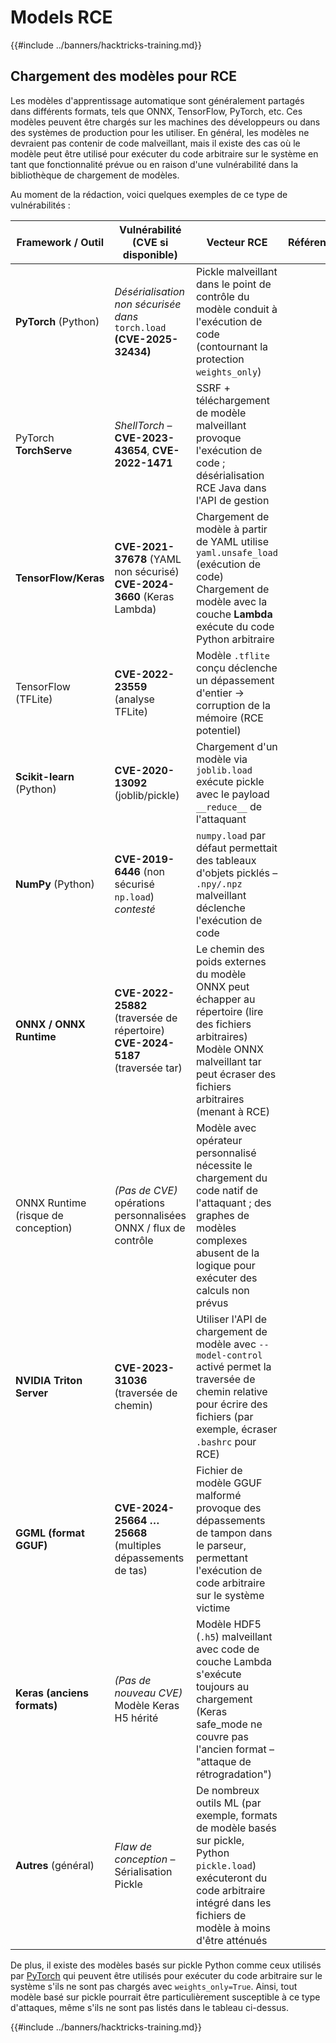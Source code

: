 # Models RCE

{{#include ../banners/hacktricks-training.md}}

## Chargement des modèles pour RCE

Les modèles d'apprentissage automatique sont généralement partagés dans différents formats, tels que ONNX, TensorFlow, PyTorch, etc. Ces modèles peuvent être chargés sur les machines des développeurs ou dans des systèmes de production pour les utiliser. En général, les modèles ne devraient pas contenir de code malveillant, mais il existe des cas où le modèle peut être utilisé pour exécuter du code arbitraire sur le système en tant que fonctionnalité prévue ou en raison d'une vulnérabilité dans la bibliothèque de chargement de modèles.

Au moment de la rédaction, voici quelques exemples de ce type de vulnérabilités :

| **Framework / Outil**      | **Vulnérabilité (CVE si disponible)**                                                                                       | **Vecteur RCE**                                                                                                                        | **Références**                               |
|-----------------------------|------------------------------------------------------------------------------------------------------------------------------|----------------------------------------------------------------------------------------------------------------------------------------|----------------------------------------------|
| **PyTorch** (Python)        | *Désérialisation non sécurisée dans* `torch.load` **(CVE-2025-32434)**                                                      | Pickle malveillant dans le point de contrôle du modèle conduit à l'exécution de code (contournant la protection `weights_only`)         | |
| PyTorch **TorchServe**      | *ShellTorch* – **CVE-2023-43654**, **CVE-2022-1471**                                                                        | SSRF + téléchargement de modèle malveillant provoque l'exécution de code ; désérialisation RCE Java dans l'API de gestion              | |
| **TensorFlow/Keras**        | **CVE-2021-37678** (YAML non sécurisé) <br> **CVE-2024-3660** (Keras Lambda)                                               | Chargement de modèle à partir de YAML utilise `yaml.unsafe_load` (exécution de code) <br> Chargement de modèle avec la couche **Lambda** exécute du code Python arbitraire | |
| TensorFlow (TFLite)         | **CVE-2022-23559** (analyse TFLite)                                                                                         | Modèle `.tflite` conçu déclenche un dépassement d'entier → corruption de la mémoire (RCE potentiel)                                     | |
| **Scikit-learn** (Python)   | **CVE-2020-13092** (joblib/pickle)                                                                                          | Chargement d'un modèle via `joblib.load` exécute pickle avec le payload `__reduce__` de l'attaquant                                    | |
| **NumPy** (Python)          | **CVE-2019-6446** (non sécurisé `np.load`) *contesté*                                                                        | `numpy.load` par défaut permettait des tableaux d'objets picklés – `.npy/.npz` malveillant déclenche l'exécution de code               | |
| **ONNX / ONNX Runtime**     | **CVE-2022-25882** (traversée de répertoire) <br> **CVE-2024-5187** (traversée tar)                                         | Le chemin des poids externes du modèle ONNX peut échapper au répertoire (lire des fichiers arbitraires) <br> Modèle ONNX malveillant tar peut écraser des fichiers arbitraires (menant à RCE) | |
| ONNX Runtime (risque de conception) | *(Pas de CVE)* opérations personnalisées ONNX / flux de contrôle                                                        | Modèle avec opérateur personnalisé nécessite le chargement du code natif de l'attaquant ; des graphes de modèles complexes abusent de la logique pour exécuter des calculs non prévus | |
| **NVIDIA Triton Server**    | **CVE-2023-31036** (traversée de chemin)                                                                                     | Utiliser l'API de chargement de modèle avec `--model-control` activé permet la traversée de chemin relative pour écrire des fichiers (par exemple, écraser `.bashrc` pour RCE) | |
| **GGML (format GGUF)**      | **CVE-2024-25664 … 25668** (multiples dépassements de tas)                                                                  | Fichier de modèle GGUF malformé provoque des dépassements de tampon dans le parseur, permettant l'exécution de code arbitraire sur le système victime | |
| **Keras (anciens formats)** | *(Pas de nouveau CVE)* Modèle Keras H5 hérité                                                                                 | Modèle HDF5 (`.h5`) malveillant avec code de couche Lambda s'exécute toujours au chargement (Keras safe_mode ne couvre pas l'ancien format – "attaque de rétrogradation") | |
| **Autres** (général)        | *Flaw de conception* – Sérialisation Pickle                                                                                  | De nombreux outils ML (par exemple, formats de modèle basés sur pickle, Python `pickle.load`) exécuteront du code arbitraire intégré dans les fichiers de modèle à moins d'être atténués | |

De plus, il existe des modèles basés sur pickle Python comme ceux utilisés par [PyTorch](https://github.com/pytorch/pytorch/security) qui peuvent être utilisés pour exécuter du code arbitraire sur le système s'ils ne sont pas chargés avec `weights_only=True`. Ainsi, tout modèle basé sur pickle pourrait être particulièrement susceptible à ce type d'attaques, même s'ils ne sont pas listés dans le tableau ci-dessus.

{{#include ../banners/hacktricks-training.md}}
